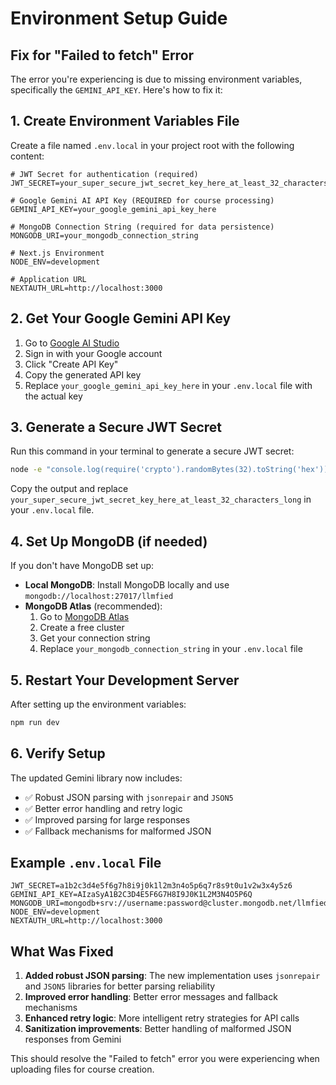 # Environment Setup Guide

## Fix for "Failed to fetch" Error

The error you're experiencing is due to missing environment variables, specifically the `GEMINI_API_KEY`. Here's how to fix it:

## 1. Create Environment Variables File

Create a file named `.env.local` in your project root with the following content:

```env
# JWT Secret for authentication (required)
JWT_SECRET=your_super_secure_jwt_secret_key_here_at_least_32_characters_long

# Google Gemini AI API Key (REQUIRED for course processing)
GEMINI_API_KEY=your_google_gemini_api_key_here

# MongoDB Connection String (required for data persistence)
MONGODB_URI=your_mongodb_connection_string

# Next.js Environment
NODE_ENV=development

# Application URL
NEXTAUTH_URL=http://localhost:3000
```

## 2. Get Your Google Gemini API Key

1. Go to [Google AI Studio](https://makersuite.google.com/app/apikey)
2. Sign in with your Google account
3. Click "Create API Key"
4. Copy the generated API key
5. Replace `your_google_gemini_api_key_here` in your `.env.local` file with the actual key

## 3. Generate a Secure JWT Secret

Run this command in your terminal to generate a secure JWT secret:

```bash
node -e "console.log(require('crypto').randomBytes(32).toString('hex'))"
```

Copy the output and replace `your_super_secure_jwt_secret_key_here_at_least_32_characters_long` in your `.env.local` file.

## 4. Set Up MongoDB (if needed)

If you don't have MongoDB set up:

- **Local MongoDB**: Install MongoDB locally and use `mongodb://localhost:27017/llmfied`
- **MongoDB Atlas** (recommended): 
  1. Go to [MongoDB Atlas](https://www.mongodb.com/atlas)
  2. Create a free cluster
  3. Get your connection string
  4. Replace `your_mongodb_connection_string` in your `.env.local` file

## 5. Restart Your Development Server

After setting up the environment variables:

```bash
npm run dev
```

## 6. Verify Setup

The updated Gemini library now includes:
- ✅ Robust JSON parsing with `jsonrepair` and `JSON5`
- ✅ Better error handling and retry logic
- ✅ Improved parsing for large responses
- ✅ Fallback mechanisms for malformed JSON

## Example `.env.local` File

```env
JWT_SECRET=a1b2c3d4e5f6g7h8i9j0k1l2m3n4o5p6q7r8s9t0u1v2w3x4y5z6
GEMINI_API_KEY=AIzaSyA1B2C3D4E5F6G7H8I9J0K1L2M3N4O5P6Q
MONGODB_URI=mongodb+srv://username:password@cluster.mongodb.net/llmfied
NODE_ENV=development
NEXTAUTH_URL=http://localhost:3000
```

## What Was Fixed

1. **Added robust JSON parsing**: The new implementation uses `jsonrepair` and `JSON5` libraries for better parsing reliability
2. **Improved error handling**: Better error messages and fallback mechanisms
3. **Enhanced retry logic**: More intelligent retry strategies for API calls
4. **Sanitization improvements**: Better handling of malformed JSON responses from Gemini

This should resolve the "Failed to fetch" error you were experiencing when uploading files for course creation. 